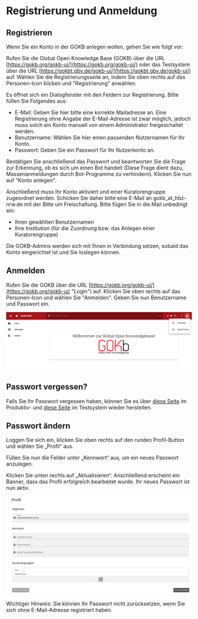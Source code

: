 # Registrierung und Anmeldung

## Registrieren

Wenn Sie ein Konto in der GOKB anlegen wollen, gehen Sie wie folgt vor:

Rufen Sie die Global Open Knowledge Base (GOKB) über die URL [https://gokb.org/gokb-ui/](https://gokb.org/gokb-ui/) oder das Testsystem über die URL [https://gokbt.gbv.de/gokb-ui/](https://gokbt.gbv.de/gokb-ui/) auf. Wählen Sie die Registrierungsseite an, indem Sie oben rechts auf das Personen-Icon klicken und "Registrierung" anwählen.

Es öffnet sich ein Dialogfenster mit den Feldern zur Registrierung. Bitte füllen Sie Folgendes aus:

+   E-Mail: Geben Sie hier bitte eine korrekte Mailadresse an. Eine Registrierung ohne Angabe der E-Mail-Adresse ist zwar möglich, jedoch muss solch ein Konto manuell von einem Administrator freigeschaltet werden.
+   Benutzername: Wählen Sie hier einen passenden Nutzernamen für Ihr Konto.
+   Passwort: Geben Sie ein Passwort für Ihr Nutzerkonto an.

Bestätigen Sie anschließend das Passwort und beantworten Sie die Frage zur Erkennung, ob es sich um einen Bot handelt (Diese Frage dient dazu, Massenanmeldungen durch Bot-Programme zu verhindern). Klicken Sie nun auf "Konto anlegen".

Anschließend muss Ihr Konto aktiviert und einer Kuratorengruppe zugeordnet werden. Schicken Sie daher bitte eine E-Mail an gokb_at_hbz-nrw.de mit der Bitte um Freischaltung. Bitte fügen Sie in die Mail unbedingt ein:

+   Ihren gewählten Benutzernamen
+   Ihre Institution (für die Zuordnung bzw. das Anlegen einer Kuratorengruppe)

Die GOKB-Admins werden sich mit Ihnen in Verbindung setzen, sobald das Konto eingerichtet ist und Sie loslegen können.

## Anmelden

Rufen Sie die GOKB über die URL [https://gokb.org/gokb-ui/](https://gokb.org/gokb-ui/ "Login") auf. 
Klicken Sie oben rechts auf das Personen-Icon und wählen Sie "Anmelden". 
Geben Sie nun Benutzername und Passwort ein.

![GOKB login page](../assets/login.de.png "GOKB login page")

## Passwort vergessen? 

Falls Sie Ihr Passwort vergessen haben, können Sie es über 
[diese Seite](https://gokb.org/gokb/register/forgotPassword) im Produktiv- und
[diese Seite](https://gokbt.gbv.de/gokb/register/forgotPassword) im Testsystem 
wieder herstellen.

## Passwort ändern
 
Loggen Sie sich ein, klicken Sie oben rechts auf den runden Profil-Button und wählen Sie „Profil“ aus.

Füllen Sie nun die Felder unter „Kennwort“ aus, um ein neues Passwort anzulegen.

Klicken Sie unten rechts auf „Aktualisieren“. Anschließend erscheint ein Banner, dass das Profil erfolgreich bearbeitet wurde. Ihr neues Passwort ist nun aktiv.

![GOKB change password page](../assets/change-password.de.png "GOKB change password")

Wichtiger Hinweis: Sie können Ihr Passwort nicht zurücksetzen, wenn Sie sich ohne E-Mail-Adresse registriert haben.
